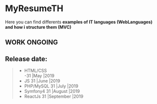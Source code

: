 # MyResumeTH
Here you can find differents **examples of IT languages (WebLanguages) and how i structure them (MVC)**
## **WORK ONGOING**
## **Release date:**
>- HTML/CSS  
   -31  |May       |2019
>- JS        31  |June      |2019
>- PHP/MySQL 31  |July      |2019
>- Symfony4  31  |August    |2019
>- ReactJs   31  |September |2019

